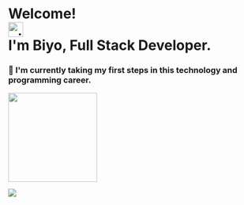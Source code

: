 # Welcome! <img data-target="animated-image.replacedImage" alt="gif hello" class="AnimatedImagePlayer-animatedImage" src="https://raw.githubusercontent.com/MartinHeinz/MartinHeinz/master/wave.gif" width="30px" style="display: block; opacity: 1;"> I'm Biyo, Full Stack Developer.

### 👀 I'm currently taking my first steps in this technology and programming career.

<img height="180em" src="https://camo.githubusercontent.com/bf38836570907ff84ef44f6a3308688c72fbe0ec8d3f8b3caefb6bd1c914cbb9/68747470733a2f2f6769746875622d726561646d652d73746174732e76657263656c2e6170702f6170692f746f702d6c616e67732f3f757365726e616d653d6b6172656e62616e6369266c61796f75743d636f6d70616374266c616e67735f636f756e743d37267468656d653d64726163756c61" data-canonical-src="https://github-readme-stats.vercel.app/api/top-langs/?username=pabloescales&amp;layout=compact&amp;langs_count=7&amp;theme=dracula" style="max-width: 100%;">

<p align="left" dir="auto">
  <a href="https://www.linkedin.com/in/pabloescales/" alt="Linkedin" rel="nofollow">
  <img src="https://camo.githubusercontent.com/6d714e237421923cc670fc80d067b2a2ff304f5ff152e312df68c92b9c540572/68747470733a2f2f696d672e736869656c64732e696f2f62616467652f2d4c696e6b6564696e2d3065373661383f7374796c653d666c61742d737175617265266c6f676f3d4c696e6b6564696e266c6f676f436f6c6f723d7768697465266c696e6b3d68747470733a2f2f7777772e6c696e6b6564696e2e636f6d2f696e2f73746566616e792d73616c65732d3338333538623162382f" data-canonical-src="https://img.shields.io/badge/-Linkedin-0e76a8?style=flat-square&amp;logo=Linkedin&amp;logoColor=white&amp;link=https://www.linkedin.com/in/stefany-sales-38358b1b8/" style="max-width: 100%;"></a></p>

